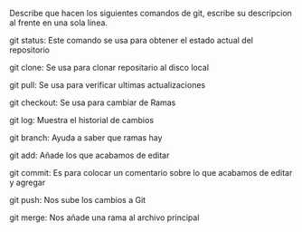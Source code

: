 Describe que hacen los siguientes comandos de git, escribe su descripcion al frente en una sola linea.

git status: Este comando se usa para obtener el estado actual del repositorio

git clone: Se usa para clonar repositario al disco local 

git pull: Se usa para verificar ultimas actualizaciones

git checkout: Se usa para cambiar de Ramas

git log: Muestra el historial de cambios

git branch: Ayuda a saber que ramas hay

git add: Añade los que acabamos de editar

git commit: Es para colocar un comentario sobre lo que acabamos de editar y agregar

git push: Nos sube los cambios a Git

git merge: Nos añade una rama al archivo principal